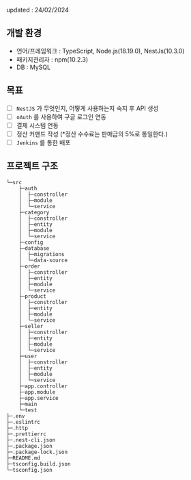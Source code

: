 updated : 24/02/2024

## 개발 환경
- 언어/프레임워크 : TypeScript, Node.js(18.19.0), NestJs(10.3.0)
- 패키지관리자 : npm(10.2.3)
- DB : MySQL

## 목표
- [ ] ```NestJS``` 가 무엇인지, 어떻게 사용하는지 숙지 후 API 생성
- [ ] ```oAuth``` 를 사용하여 구글 로그인 연동
- [ ] 결제 시스템 연동
- [ ] 정산 커맨드 작성 (*정산 수수료는 판매금의 5%로 통일한다.)
- [ ] ```Jenkins``` 를 통한 배포

## 프로젝트 구조
```
└─src
    ├─auth
    │  ├─constroller
    │  ├─module
    │  └─service
    ├─category
    │  ├─constroller
    │  ├─entity
    │  ├─module
    │  └─service
    ├─config
    ├─database
    │  ├─migrations
    │  └─data-source
    ├─order
    │  ├─constroller
    │  ├─entity
    │  ├─module
    │  └─service
    ├─product
    │  ├─constroller
    │  ├─entity
    │  ├─module
    │  └─service
    ├─seller
    │  ├─constroller
    │  ├─entity
    │  ├─module
    │  └─service
    ├─user
    │  ├─constroller
    │  ├─entity
    │  ├─module
    │  └─service
    ├─app.controller
    ├─app.module
    ├─app.service
    ├─main
    └─test
├─.env
├─.eslintrc
├─.http
├─.prettierrc
├─.nest-cli.json
├─.package.json
├─.package-lock.json
├─README.md
├─tsconfig.build.json
└─tsconfig.json
```
